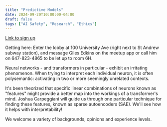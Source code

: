 ```yaml
---
title: "Predictive Models"
date: 2024-09-20T10:00:00-04:00
draft: false
tags: ["AI Safety", "Research", "Ethics"]
---
```

[Link to sign up](https://www.meetup.com/toronto-ai-aligners/events/303101718/?eventOrigin=group_upcoming_events)

Getting here: Enter the lobby at 100 University Ave (right next to St Andrew subway station), and message Giles Edkins on the meetup app or call him on 647-823-4865 to be let up to room 6H.

Neural networks - and transformers in particular - exhibit an irritating phenomenon. When trying to interpret each individual neuron, it is often polysemantic: activating in two or more seemingly unrelated contexts.

It's been theorized that specific linear combinations of neurons known as "features" might provide a better map into the workings of a transformer's mind. Joshua Carpeggiani will guide us through one particular technique for finding these features, known as sparse autoencoders (SAE). We'll see how it helps with interpretability!

We welcome a variety of backgrounds, opinions and experience levels.
